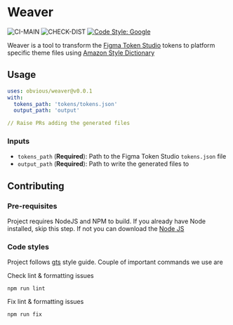 # Weaver

![CI-MAIN](https://github.com/obvious/weaver/actions/workflows/ci.yml/badge.svg?branch=main)
![CHECK-DIST](https://github.com/obvious/weaver/actions/workflows/check_dist.yml/badge.svg)
[![Code Style: Google](https://img.shields.io/badge/code%20style-google-blueviolet.svg)](https://github.com/google/gts)

Weaver is a tool to transform the [Figma Token Studio] tokens to platform specific theme files
using [Amazon Style Dictionary]

## Usage

```yaml
uses: obvious/weaver@v0.0.1
with:
  tokens_path: 'tokens/tokens.json'
  output_path: 'output'

// Raise PRs adding the generated files
```

### Inputs

- `tokens_path` (**Required**): Path to the Figma Token Studio `tokens.json` file
- `output_path` (**Required**): Path to write the generated files to

## Contributing

### Pre-requisites

Project requires NodeJS and NPM to build. If you already have Node installed, skip this step. If not
you can download the [Node JS]

### Code styles

Project follows [gts] style guide. Couple of important commands we use are

Check lint & formatting issues
```
npm run lint
```

Fix lint & formatting issues
```
npm run fix
```

[Figma Token Studio]: https://tokens.studio/

[Amazon Style Dictionary]: https://amzn.github.io/style-dictionary/#/

[Node JS]: https://nodejs.org/en/download/

[gts]: https://github.com/google/gts
